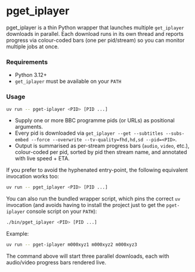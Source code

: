 # pget_iplayer

pget_iplayer is a thin Python wrapper that launches multiple `get_iplayer` downloads in parallel. Each download runs in its own thread and reports progress via colour-coded bars (one per pid/stream) so you can monitor multiple jobs at once.

### Requirements

- Python 3.12+
- `get_iplayer` must be available on your `PATH`

### Usage

```bash
uv run -- pget-iplayer <PID> [PID ...]
```

- Supply one or more BBC programme pids (or URLs) as positional arguments.
- Every pid is downloaded via `get_iplayer --get --subtitles --subs-embed --force --overwrite --tv-quality=fhd,hd,sd --pid=<PID>`.
- Output is summarised as per-stream progress bars (`audio`, `video`, etc.), colour-coded per pid, sorted by pid then stream name, and annotated with live speed + ETA.

If you prefer to avoid the hyphenated entry-point, the following equivalent invocation works too:

```bash
uv run -- pget_iplayer <PID> [PID ...]
```

You can also run the bundled wrapper script, which pins the correct `uv` invocation (and avoids having to install the project just to get the `pget-iplayer` console script on your `PATH`):

```bash
./bin/pget_iplayer <PID> [PID ...]
```

Example:

```bash
uv run -- pget-iplayer m000xyz1 m000xyz2 m000xyz3
```

The command above will start three parallel downloads, each with audio/video progress bars rendered live.
